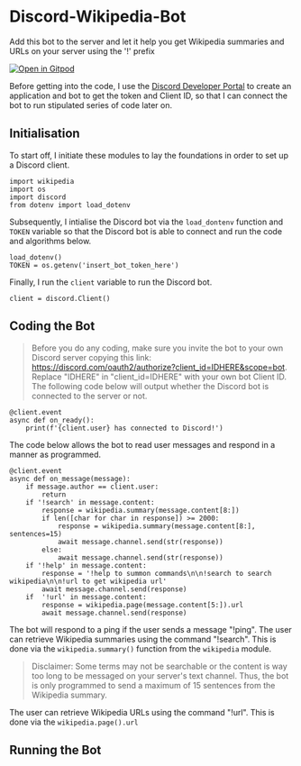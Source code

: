 # Discord-Wikipedia-Bot
Add this bot to the server and let it help you get Wikipedia summaries and URLs on your server using the '!' prefix

[![Open in Gitpod](https://gitpod.io/button/open-in-gitpod.svg)](https://gitpod.io/#https://github.com/perxpective/Discord-Wikipedia-Bot/)

Before getting into the code, I use the [Discord Developer Portal](https://discord.com/developers/applications) to create an application and bot to get the token and Client ID, so that I can connect the bot to run stipulated series of code later on.

## Initialisation
To start off, I initiate these modules to lay the foundations in order to set up a Discord client.

```
import wikipedia
import os
import discord
from dotenv import load_dotenv
```

Subsequently, I intialise the Discord bot via the `load_dontenv` function and `TOKEN` variable so that the Discord bot is able to connect and run the code and algorithms below.

```
load_dotenv()
TOKEN = os.getenv('insert_bot_token_here')
```
Finally, I run the `client` variable to run the Discord bot.

`client = discord.Client()`

## Coding the Bot
> Before you do any coding, make sure you invite the bot to your own Discord server copying this link: https://discord.com/oauth2/authorize?client_id=IDHERE&scope=bot.
> Replace "IDHERE" in "client_id=IDHERE" with your own bot Client ID.
The following code below will output whether the Discord bot is connected to the server or not.

```
@client.event
async def on_ready():
    print(f'{client.user} has connected to Discord!')
```

The code below allows the bot to read user messages and respond in a manner as programmed.
```
@client.event
async def on_message(message):
    if message.author == client.user:
        return
    if '!search' in message.content:
        response = wikipedia.summary(message.content[8:])
        if len([char for char in response]) >= 2000:
            response = wikipedia.summary(message.content[8:], sentences=15)
            await message.channel.send(str(response))
        else:
            await message.channel.send(str(response))
    if '!help' in message.content:
        response = '!help to summon commands\n\n!search to search wikipedia\n\n!url to get wikipedia url'
        await message.channel.send(response)
    if  '!url' in message.content:
        response = wikipedia.page(message.content[5:]).url
        await message.channel.send(response)
```

The bot will respond to a ping if the user sends a message "!ping".
The user can retrieve Wikipedia summaries using the command "!search". This is done via the `wikipedia.summary()` function from the `wikipedia` module.

> Disclaimer: Some terms may not be searchable or the content is way too long to be messaged on your server's text channel. Thus, the bot is only programmed to send a maximum of 15 sentences from the Wikipedia summary. 

The user can retrieve Wikipedia URLs using the command "!url". This is done via the `wikipedia.page().url`

## Running the Bot
